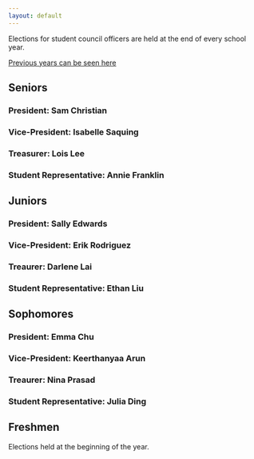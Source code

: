 ```yaml
---
layout: default
---
```


Elections for student council officers are held at the end of every school year.

[Previous years can be seen here](https://lasastuco.org/Current-Officers/Previous-Officers/)

## Seniors
### President: Sam Christian
### Vice-President: Isabelle Saquing
### Treasurer: Lois Lee
### Student Representative: Annie Franklin

## Juniors
### President: Sally Edwards
### Vice-President: Erik Rodriguez
### Treaurer: Darlene Lai
### Student Representative: Ethan Liu


## Sophomores
### President: Emma Chu
### Vice-President: Keerthanyaa Arun
### Treaurer: Nina Prasad
### Student Representative: Julia Ding

## Freshmen
Elections held at the beginning of the year.
